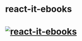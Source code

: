# react-it-ebooks

# [![react-it-ebooks](https://raw.githubusercontent.com/tolotrasmile/react-it-ebooks/master/screenshout/ment.png)](https://github.com/tolotrasmile/react-it-ebooks)
